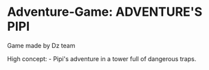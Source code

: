 # Adventure-Game: ADVENTURE'S PIPI
Game made by Dz team

High concept: - Pipi's adventure in a tower full of dangerous traps.
